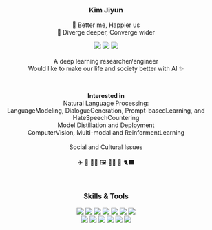 
<!--
![header](https://capsule-render.vercel.app/api?type=waving&color=792EE5&height=200&section=header&text=DeepDive&fontSize=20)

🌟 ✨ ☘️ 🌈 💫 ⚡ 🥗 🐈‍⬛ ☕ ✈️ 📕
🌟 ✨ ☘️ 🌈 💫 ⚡ 🥗 🐈‍⬛ ☕ ✈️ 📕 💖🌻 ☀️🏋️‍♀️ 👩‍🍳 🖼️

-->
</br>
<h3 align="center"> Kim Jiyun </h3>

<p align="center">
  🌻 Better me, Happier us  </br>
  🌟 Diverge deeper, Converge wider  </br>
</p>

<p align="center">
  <img src="https://img.shields.io/badge/jyuun.k@gmail.com-EA4335?style=flat-square&logo=Gmail&logoColor=white"/> 
  <img src="https://img.shields.io/badge/Portfolio-000000?style=flat-square&logo=Notion&logoColor=white"/> 
  <a href="https://sites.google.com/site/kasohn/group" target="_blank"><img src="https://img.shields.io/badge/Lamda Lab-847975?style=flat-square&logo=Google&logoColor=white"/></a> </br>
  </br>
  A deep learning researcher/engineer </br>
  Would like to make our life and society better with AI ✨ 
</p>
</br>

<p align="center">
  <b>Interested in</b>
    </br>
  Natural Language Processing: </br>
  LanguageModeling, DialogueGeneration, Prompt-basedLearning, and HateSpeechCountering </br>
  Model Distillation and Deployment </br>
  ComputerVision, Multi-modal and ReinformentLearning </br></br>
  Social and Cultural Issues </br></br>
  ✈️ 📕 👩‍🍳 🖼️ 🏋️‍♀️ 🥗 🐈‍⬛</br>
</p>
</br>

<h3 align="center"> Skills & Tools </h3>
 
<p align="center">
  <img src="https://img.shields.io/badge/Python-FFD43B?style=flat-square&logo=python&logoColor=blue"/>
  <img src="https://img.shields.io/badge/R-276DC3?style=flat-square&logo=R&logoColor=white"/>
  <img src="https://img.shields.io/badge/C-A8B9CC?style=flat-square&logo=C&logoColor=white"/>
  <img src="https://img.shields.io/badge/Java-007396?style=flat-square&logo=OpenJDK&logoColor=white"/>
    
  <img src="https://img.shields.io/badge/Pytorch-EE4C2C?style=flat-square&logo=Pytorch&logoColor=white"/> 
  <img src="https://img.shields.io/badge/PytorchLightning-792EE5?style=flat-square&logo=PytorchLightning&logoColor=white"/> 
  <img src="https://img.shields.io/badge/TensorFlow-FF6F00?style=flat-square&logo=TensorFlow&logoColor=white"/> 
    </br>
  <img src="https://img.shields.io/badge/Github-181717?style=flat-square&logo=Github&logoColor=white"/> 
  <img src="https://img.shields.io/badge/Git-F05032?style=flat-square&logo=Git&logoColor=white"/> 
  <img src="https://img.shields.io/badge/Linux-FCC624?style=flat-square&logo=Linux&logoColor=white"/> 
  <img src="https://img.shields.io/badge/Ubuntu-E95420?style=flat-square&logo=Ubuntu&logoColor=white"/> 
    
  <img src="https://img.shields.io/badge/Docker-2496ED?style=flat-square&logo=Docker&logoColor=white"/>   
  <img src="https://img.shields.io/badge/Scratch-4D97FF?style=flat-square&logo=Scratch&logoColor=white"/> 

</p>
</br>

<!--
![Footer](https://capsule-render.vercel.app/api?type=waving&color=792EE5&height=200&section=footer)
-->
